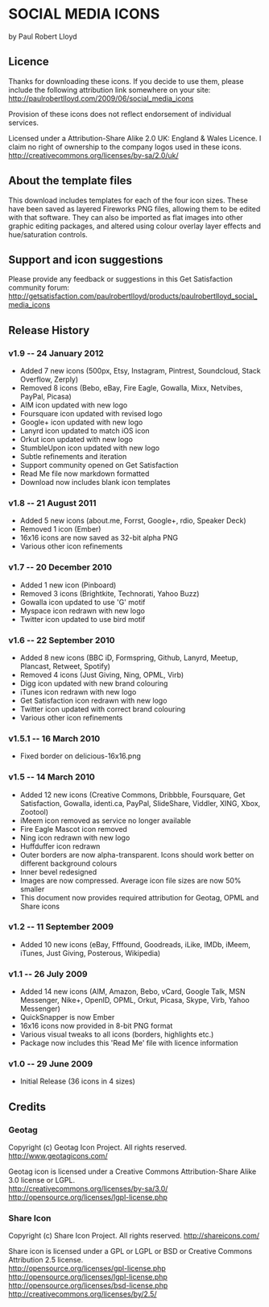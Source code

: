 # SOCIAL MEDIA ICONS
by Paul Robert Lloyd

## Licence
Thanks for downloading these icons. If you decide to use
them, please include the following attribution link somewhere on your site: <http://paulrobertlloyd.com/2009/06/social_media_icons>

Provision of these icons does not reflect endorsement of
individual services.

Licensed under a Attribution-Share Alike 2.0 UK: England &
Wales Licence. I claim no right of ownership to the company
logos used in these icons.  
<http://creativecommons.org/licenses/by-sa/2.0/uk/>


## About the template files
This download includes templates for each of the four icon sizes. These have been saved as layered Fireworks PNG files, allowing them to be edited with that software. They can also be imported as flat images into other graphic editing packages, and altered using colour overlay layer effects and hue/saturation controls.


## Support and icon suggestions
Please provide any feedback or suggestions in this Get Satisfaction community forum:  
<http://getsatisfaction.com/paulrobertlloyd/products/paulrobertlloyd_social_media_icons>


## Release History
### v1.9 -- 24 January 2012
* Added 7 new icons (500px, Etsy, Instagram, Pintrest, Soundcloud, Stack Overflow, Zerply)
* Removed 8 icons (Bebo, eBay, Fire Eagle, Gowalla, Mixx, Netvibes, PayPal, Picasa)
* AIM icon updated with new logo
* Foursquare icon updated with revised logo
* Google+ icon updated with new logo
* Lanyrd icon updated to match iOS icon
* Orkut icon updated with new logo
* StumbleUpon icon updated with new logo
* Subtle refinements and iteration
* Support community opened on Get Satisfaction
* Read Me file now markdown formatted
* Download now includes blank icon templates

### v1.8 -- 21 August 2011
* Added 5 new icons (about.me, Forrst, Google+, rdio, Speaker Deck)
* Removed 1 icon (Ember)
* 16x16 icons are now saved as 32-bit alpha PNG
* Various other icon refinements

### v1.7 -- 20 December 2010
* Added 1 new icon (Pinboard)
* Removed 3 icons (Brightkite, Technorati, Yahoo Buzz)
* Gowalla icon updated to use 'G' motif
* Myspace icon redrawn with new logo
* Twitter icon updated to use bird motif

### v1.6 -- 22 September 2010
* Added 8 new icons (BBC iD, Formspring, Github, Lanyrd, Meetup, Plancast, Retweet, Spotify)
* Removed 4 icons (Just Giving, Ning, OPML, Virb)
* Digg icon updated with new brand colouring
* iTunes icon redrawn with new logo
* Get Satisfaction icon redrawn with new logo
* Twitter icon updated with correct brand colouring
* Various other icon refinements

### v1.5.1 -- 16 March 2010
* Fixed border on delicious-16x16.png

### v1.5 -- 14 March 2010
* Added 12 new icons (Creative Commons, Dribbble, Foursquare, Get Satisfaction, Gowalla, identi.ca, PayPal, SlideShare, Viddler, XING, Xbox, Zootool)
* iMeem icon removed as service no longer available
* Fire Eagle Mascot icon removed
* Ning icon redrawn with new logo
* Huffduffer icon redrawn
* Outer borders are now alpha-transparent. Icons should work better on different background colours
* Inner bevel redesigned
* Images are now compressed. Average icon file sizes are now 50% smaller
* This document now provides required attribution for Geotag, OPML and Share icons

### v1.2 -- 11 September 2009
* Added 10 new icons (eBay, Ffffound, Goodreads, iLike, IMDb, iMeem, iTunes, Just Giving, Posterous, Wikipedia)

### v1.1 -- 26 July 2009
* Added 14 new icons (AIM, Amazon, Bebo, vCard, Google Talk, MSN Messenger, Nike+, OpenID, OPML, Orkut, Picasa, Skype, Virb, Yahoo Messenger)
* QuickSnapper is now Ember
* 16x16 icons now provided in 8-bit PNG format
* Various visual tweaks to all icons (borders, highlights etc.)
* Package now includes this 'Read Me' file with licence information

### v1.0 -- 29 June 2009
* Initial Release (36 icons in 4 sizes)


## Credits
### Geotag
Copyright (c) Geotag Icon Project. All rights reserved.
<http://www.geotagicons.com/>

Geotag icon is licensed under a Creative Commons
Attribution-Share Alike 3.0 license or LGPL.  
<http://creativecommons.org/licenses/by-sa/3.0/>  
<http://opensource.org/licenses/lgpl-license.php>

### Share Icon
Copyright (c) Share Icon Project. All rights reserved.
<http://shareicons.com/>

Share icon is licensed under a GPL or LGPL or BSD or
Creative Commons Attribution 2.5 license.  
<http://opensource.org/licenses/gpl-license.php>  
<http://opensource.org/licenses/lgpl-license.php>  
<http://opensource.org/licenses/bsd-license.php>  
<http://creativecommons.org/licenses/by/2.5/>